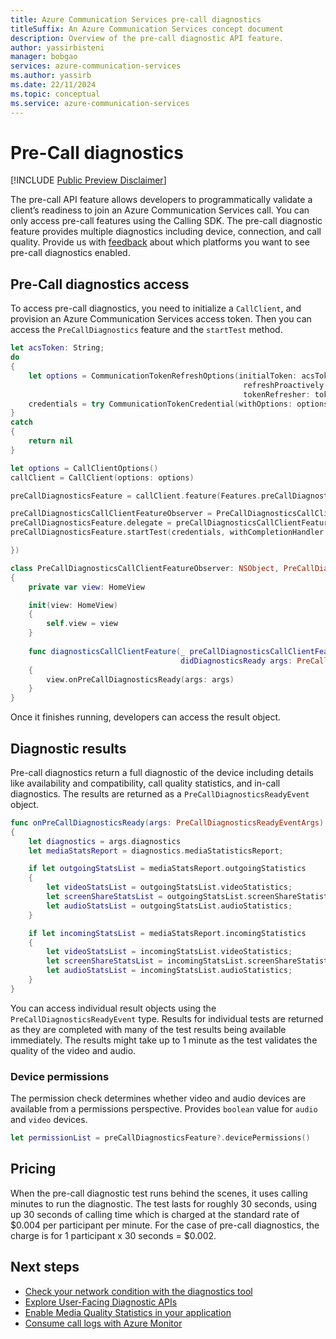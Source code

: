```yaml
---
title: Azure Communication Services pre-call diagnostics
titleSuffix: An Azure Communication Services concept document
description: Overview of the pre-call diagnostic API feature.
author: yassirbisteni
manager: bobgao
services: azure-communication-services
ms.author: yassirb
ms.date: 22/11/2024
ms.topic: conceptual
ms.service: azure-communication-services
---
```


# Pre-Call diagnostics

[!INCLUDE [Public Preview Disclaimer](../../../../includes/public-preview-include.md)]

The pre-call API feature allows developers to programmatically validate a client’s readiness to join an Azure Communication Services call. You can only access pre-call features using the Calling SDK. The pre-call diagnostic feature provides multiple diagnostics including device, connection, and call quality. Provide us with [feedback](../../support.md) about which platforms you want to see pre-call diagnostics enabled.

## Pre-Call diagnostics access

To access pre-call diagnostics, you need to initialize a `CallClient`, and provision an Azure Communication Services access token. Then you can access the `PreCallDiagnostics` feature and the `startTest` method.

```swift
let acsToken: String;
do
{
    let options = CommunicationTokenRefreshOptions(initialToken: acsToken,
                                                    refreshProactively: true,
                                                    tokenRefresher: tokenRefresher)
    credentials = try CommunicationTokenCredential(withOptions: options)
}
catch
{
    return nil
}

let options = CallClientOptions()
callClient = CallClient(options: options)

preCallDiagnosticsFeature = callClient.feature(Features.preCallDiagnostics)

preCallDiagnosticsCallClientFeatureObserver = PreCallDiagnosticsCallClientFeatureObserver(view: self)
preCallDiagnosticsFeature.delegate = preCallDiagnosticsCallClientFeatureObserver
preCallDiagnosticsFeature.startTest(credentials, withCompletionHandler: { error in

})

class PreCallDiagnosticsCallClientFeatureObserver: NSObject, PreCallDiagnosticsCallClientFeatureDelegate
{
    private var view: HomeView

    init(view: HomeView)
    {
        self.view = view
    }
    
    func diagnosticsCallClientFeature(_ preCallDiagnosticsCallClientFeature: PreCallDiagnosticsCallClientFeature, 
                                      didDiagnosticsReady args: PreCallDiagnosticsReadyEventArgs)
    {
        view.onPreCallDiagnosticsReady(args: args)
    }
}
```

Once it finishes running, developers can access the result object.

## Diagnostic results

Pre-call diagnostics return a full diagnostic of the device including details like availability and compatibility, call quality statistics, and in-call diagnostics. The results are returned as a `PreCallDiagnosticsReadyEvent` object.

```swift
func onPreCallDiagnosticsReady(args: PreCallDiagnosticsReadyEventArgs) -> Void
{
    let diagnostics = args.diagnostics
    let mediaStatsReport = diagnostics.mediaStatisticsReport;

    if let outgoingStatsList = mediaStatsReport.outgoingStatistics
    {
        let videoStatsList = outgoingStatsList.videoStatistics;
        let screenShareStatsList = outgoingStatsList.screenShareStatistics;
        let audioStatsList = outgoingStatsList.audioStatistics;
    }

    if let incomingStatsList = mediaStatsReport.incomingStatistics
    {
        let videoStatsList = incomingStatsList.videoStatistics;
        let screenShareStatsList = incomingStatsList.screenShareStatistics;
        let audioStatsList = incomingStatsList.audioStatistics;
    }
}
```

You can access individual result objects using the `PreCallDiagnosticsReadyEvent` type. Results for individual tests are returned as they are completed with many of the test results being available immediately. The results might take up to 1 minute as the test validates the quality of the video and audio.

### Device permissions

The permission check determines whether video and audio devices are available from a permissions perspective. Provides `boolean` value for `audio` and `video` devices. 

```swift
let permissionList = preCallDiagnosticsFeature?.devicePermissions()
```

## Pricing

When the pre-call diagnostic test runs behind the scenes, it uses calling minutes to run the diagnostic. The test lasts for roughly 30 seconds, using up 30 seconds of calling time which is charged at the standard rate of $0.004 per participant per minute. For the case of pre-call diagnostics, the charge is for 1 participant x 30 seconds = $0.002. 

## Next steps

- [Check your network condition with the diagnostics tool](../developer-tools/network-diagnostic.md)
- [Explore User-Facing Diagnostic APIs](../voice-video-calling/user-facing-diagnostics.md)
- [Enable Media Quality Statistics in your application](../voice-video-calling/media-quality-sdk.md)
- [Consume call logs with Azure Monitor](../analytics/logs/voice-and-video-logs.md)